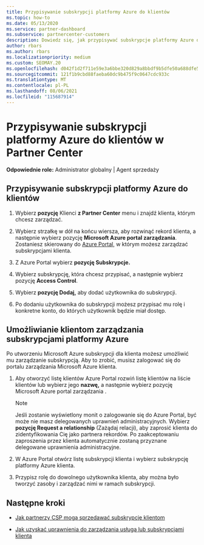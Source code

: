 ```yaml
---
title: Przypisywanie subskrypcji platformy Azure do klientów
ms.topic: how-to
ms.date: 05/13/2020
ms.service: partner-dashboard
ms.subservice: partnercenter-customers
description: Dowiedz się, jak przypisywać subskrypcje platformy Azure do klientów w Partner Center oraz jak umożliwić klientom zarządzanie ich własnymi subskrypcjami.
author: rbars
ms.author: rbars
ms.localizationpriority: medium
ms.custom: SEOMAY.20
ms.openlocfilehash: d042f1d2f711e59e3a6bbe320d829a8bbdf9b5dfe50a688dfe5a92b80cbc5090
ms.sourcegitcommit: 121f1b9cbd88faeba60dc9b475f9c0647cdc933c
ms.translationtype: MT
ms.contentlocale: pl-PL
ms.lasthandoff: 08/06/2021
ms.locfileid: "115687914"
---
```

# <a name="assigning-azure-subscriptions-to-customers-in-partner-center"></a>Przypisywanie subskrypcji platformy Azure do klientów w Partner Center

**Odpowiednie role:** Administrator globalny | Agent sprzedaży

## <a name="assign-azure-subscriptions-to-your-customers"></a>Przypisywanie subskrypcji platformy Azure do klientów

1. Wybierz **pozycję** Klienci **z Partner Center** menu i znajdź klienta, którym chcesz zarządzać.

2. Wybierz strzałkę w dół na końcu wiersza, aby rozwinąć rekord klienta, a następnie wybierz pozycję **Microsoft Azure portal zarządzania**. Zostaniesz skierowany do [Azure Portal,](https://portal.azure.com/) w którym możesz zarządzać subskrypcjami klienta.

3. Z Azure Portal wybierz **pozycję Subskrypcje.**

4. Wybierz subskrypcję, która chcesz przypisać, a następnie wybierz pozycję **Access Control**.

5. Wybierz **pozycję Dodaj,** aby dodać użytkownika do subskrypcji. 

6. Po dodaniu użytkownika do subskrypcji możesz przypisać mu rolę i konkretne konto, do których użytkownik będzie miał dostęp.

## <a name="enable-customers-to-manage-their-azure-subscriptions"></a>Umożliwianie klientom zarządzania subskrypcjami platformy Azure

Po utworzeniu Microsoft Azure subskrypcji dla klienta możesz umożliwić mu zarządzanie subskrypcją. Aby to zrobić, musisz zalogować się do portalu zarządzania Microsoft Azure klienta. 

1. Aby otworzyć listę klientów Azure Portal rozwiń listę klientów na liście klientów lub wybierz jego **nazwę,** a następnie wybierz pozycję Microsoft Azure portal zarządzania .

   > [!NOTE]  
   > Jeśli zostanie wyświetlony monit o zalogowanie się do Azure Portal, być może nie masz delegowanych uprawnień administracyjnych. Wybierz **pozycję Request a relationship** (Zażądaj relacji), aby zaprosić klienta do zidentyfikowania Cię jako partnera rekordów. Po zaakceptowaniu zaproszenia przez klienta automatycznie zostaną przyznane delegowane uprawnienia administracyjne.

2. W Azure Portal otwórz listę subskrypcji klienta i wybierz subskrypcję platformy Azure klienta.

3. Przypisz rolę do dowolnego użytkownika klienta, aby można było tworzyć zasoby i zarządzać nimi w ramach subskrypcji.

## <a name="next-steps"></a>Następne kroki

- [Jak partnerzy CSP mogą sprzedawać subskrypcje klientom](customer-subscriptions.md)

- [Jak uzyskać uprawnienia do zarządzania usługą lub subskrypcjami klienta](customers-revoke-admin-privileges.md)
